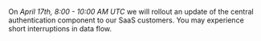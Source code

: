 On *April 17th, 8:00 - 10:00 AM UTC* we will rollout an update of the central authentication component to our SaaS customers. You may experience short interruptions in data flow. 
